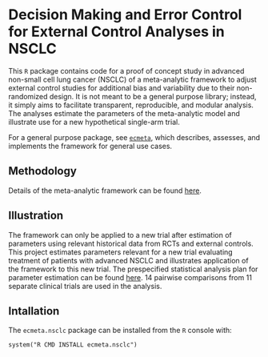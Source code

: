 # Decision Making and Error Control for External Control Analyses in NSCLC
This `R` package contains code for a proof of concept study in advanced non-small cell lung cancer (NSCLC) of a meta-analytic framework to adjust external control studies for additional bias and variability due to their non-randomized design. It is not meant to be a general purpose library; instead, it simply aims to facilitate transparent, reproducible, and modular analysis. The analyses estimate the parameters of the meta-analytic model and illustrate use for a new hypothetical single-arm trial. 

For a general purpose package, see [`ecmeta`](https://pages.github.roche.com/RWDScodeshare/ecmeta/), which describes, assesses, and implements the framework for general use cases.

## Methodology
Details of the meta-analytic framework can be found [here](https://pages.github.roche.com/RWDScodeshare/ecmeta/articles/methodology.html).

## Illustration
The framework can only be applied to a new trial after estimation of parameters using relevant historical data from RCTs and external controls. This project estimates parameters relevant for a new trial evaluating treatment of patients with advanced NSCLC and illustrates application of the framework to this new trial. The prespecified statistical analysis plan for parameter estimation can be found [here](https://pages.github.roche.com/RWDScodeshare/ecmeta.nsclc/sap/sap.pdf). 14 pairwise comparisons from 11 separate clinical trials are used in the analysis.

## Intallation
The `ecmeta.nsclc` package can be installed from the `R` console with:

```{r}
system("R CMD INSTALL ecmeta.nsclc")
```
